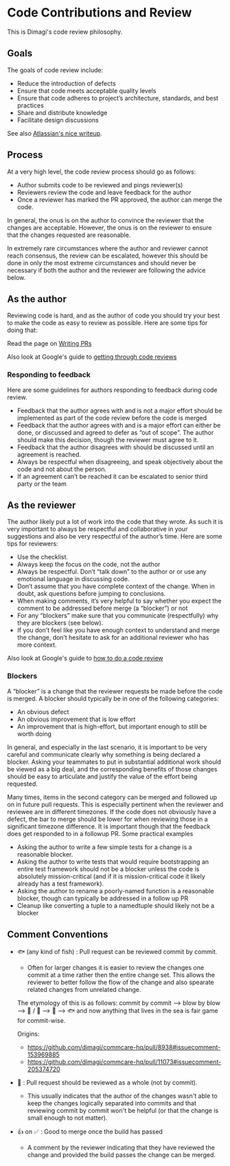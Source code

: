 # Code Contributions and Review

This is Dimagi's code review philosophy.

## Goals

The goals of code review include:

- Reduce the introduction of defects
- Ensure that code meets acceptable quality levels
- Ensure that code adheres to project’s architecture, standards, and best practices
- Share and distribute knowledge
- Facilitate design discussions

See also [Atlassian's nice writeup](https://www.atlassian.com/agile/code-reviews/).

## Process

At a very high level, the code review process should go as follows:

- Author submits code to be reviewed and pings reviewer(s)
- Reviewers review the code and leave feedback for the author
- Once a reviewer has marked the PR approved, the author can merge the code.

In general, the onus is on the author to convince the reviewer that the changes are acceptable. However, the onus is on the reviewer to ensure that the changes requested are reasonable. 

In extremely rare circumstances where the author and reviewer cannot reach consensus, the review can be escalated, however this should be done in only the most extreme circumstances and should never be necessary if both the author and the reviewer are following the advice below.

## As the author

Reviewing code is hard, and as the author of code you should try your best to make the code as easy to review as possible. Here are some tips for doing that:

Read the page on [Writing PRs](https://github.com/dimagi/code-review/blob/es/writing-prs/Writing_PRs.md)

Also look at Google's guide to [getting through code reviews](https://google.github.io/eng-practices/review/developer/)

### Responding to feedback

Here are some guidelines for authors responding to feedback during code review.

- Feedback that the author agrees with and is not a major effort should be implemented as part of the code review before the code is merged
- Feedback that the author agrees with and is a major effort can either be done, or discussed and agreed to defer as “out of scope”. The author should make this decision, though the reviewer must agree to it.
- Feedback that the author disagrees with should be discussed until an agreement is reached. 
- Always be respectful when disagreeing, and speak objectively about the code and not about the person.
- If an agreement can’t be reached it can be escalated to senior third party or the team

## As the reviewer

The author likely put a lot of work into the code that they wrote. As such it is very important to always be respectful and collaborative in your suggestions and also be very respectful of the author’s time. Here are some tips for reviewers:

- Use the checklist.
- Always keep the focus on the code, not the author
- Always be respectful. Don’t “talk down” to the author or or use any emotional language in discussing code.
- Don’t assume that you have complete context of the change. When in doubt, ask questions before jumping to conclusions.
- When making comments, it’s very helpful to say whether you expect the comment to be addressed before merge (a “blocker”) or not
- For any “blockers” make sure that you communicate (respectfully) why they are blockers (see below).
- If you don’t feel like you have enough context to understand and merge the change, don’t hesitate to ask for an additional reviewer who has more context.

Also look at Google's guide to [how to do a code review](https://google.github.io/eng-practices/review/reviewer/)

### Blockers

A “blocker” is a change that the reviewer requests be made before the code is merged. A blocker should typically be in one of the following categories:

- An obvious defect
- An obvious improvement that is low effort
- An improvement that is high-effort, but important enough to still be worth doing

In general, and especially in the last scenario, it is important to be very careful and communicate clearly why something is being declared a blocker. Asking your teammates to put in substantial additional work should be viewed as a big deal, and the corresponding benefits of those changes should be easy to articulate and justify the value of the effort being requested.

Many times, items in the second category can be merged and followed up on in future pull requests. This is especially pertinent when the reviewer and reviewee are in different timezones. If the code does not obviously have a defect, the bar to merge should be lower for when reviewing those in a significant timezone difference. It is important though that the feedback does get responded to in a followup PR.
Some practical examples

- Asking the author to write a few simple tests for a change is a reasonable blocker. 
- Asking the author to write tests that would require bootstrapping an entire test framework should not be a blocker unless the code is absolutely mission-critical (and if it is mission-critical code it likely already has a test framework).
- Asking the author to rename a poorly-named function is a reasonable blocker, though can typically be addressed in a follow up PR
- Cleanup like converting a tuple to a namedtuple should likely not be a blocker

## Comment Conventions
* :fish: (any kind of fish) : Pull request can be reviewed commit by commit.
  * Often for larger changes it is easier to review the changes one commit at a time rather then the entire change set. This allows the reviewer to better follow the flow of the change and also spearate related changes from unrelated change.
  
  The etymology of this is as follows: commit by commit --> blow by blow --> :blowfish: / :blowfish: --> :blowfish: --> :fish: and now anything that lives in the sea is fair game for commit-wise.

  Origins:
    * https://github.com/dimagi/commcare-hq/pull/8938#issuecomment-153969885
    * https://github.com/dimagi/commcare-hq/pull/11073#issuecomment-205374720

* :office: : Pull request should be reviewed as a whole (not by commit).
  * This usually indicates that the author of the changes wasn't able to keep the changes logically separated into commits and that reviewing commit by commit won't be helpful (or that the change is small enough to not matter).
* :+1: on :white_check_mark: : Good to merge once the build has passed
  * A comment by the reviewer indicating that they have reviewed the change and provided the build passes the change can be merged.
